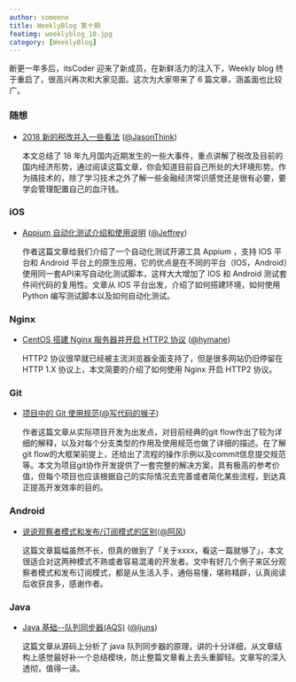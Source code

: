 ```yaml
---
author: someone
title: WeeklyBlog 第十期
featimg: weeklyblog_10.jpg
category: [WeeklyBlog]
---
```


断更一年多后，itsCoder 迎来了新成员，在新鲜活力的注入下，Weekly blog 终于重启了，很高兴再次和大家见面。这次为大家带来了 6 篇文章，涵盖面也比较广。

### 随想

- [2018 新的税改并入一些看法](https://www.hujiandong.com/tax_reform_2018.html) ([@JasonThink](https://github.com/jasonim))

  本文总结了 18 年九月国内近期发生的一些大事件，重点讲解了税改及目前的国内经济形势，通过阅读这篇文章，你会知道目前自己所处的大环境形势。作为搞技术的，除了学习技术之外了解一些金融经济常识感觉还是很有必要，要学会管理配置自己的血汗钱。

### iOS

- [Appium 自动化测试介绍和使用说明](https://hllgithub.github.io/2018/09/09/Appium%E8%87%AA%E5%8A%A8%E5%8C%96%E6%B5%8B%E8%AF%95%E4%BB%8B%E7%BB%8D%E5%92%8C%E4%BD%BF%E7%94%A8%E8%AF%B4%E6%98%8E/) ([@Jeffrey](https://github.com/hllGitHub))

  作者这篇文章给我们介绍了一个自动化测试开源工具 Appium ，支持 IOS 平台和 Android 平台上的原生应用，它的优点是在不同的平台（IOS，Android）使用同一套API来写自动化测试脚本，这样大大增加了 IOS 和 Android 测试套件间代码的复用性。文章从 IOS 平台出发，介绍了如何搭建环境，如何使用 Python 编写测试脚本以及如何自动化测试。

### Nginx

- [CentOS 搭建 Nginx 服务器并开启 HTTP2 协议](https://hymane.itscoder.com/use-http2-with-nginx/) ([@hymane](https://github.com/hymanme))

  HTTP2 协议很早就已经被主流浏览器全面支持了，但是很多网站仍旧停留在 HTTP 1.X 协议上，本文简要的介绍了如何使用 Nginx 开启 HTTP2 协议。

### Git

- [项目中的 Git 使用规范](https://jaeger.itscoder.com/dev/2018/09/12/using-git-in-project.html)([@写代码的猴子](https://jaeger.itscoder.com))

  作者这篇文章从实际项目开发为出发点，对目前经典的git flow作出了较为详细的解释，以及对每个分支类型的作用及使用规范也做了详细的描述。在了解git flow的大框架前提上，还给出了流程的操作示例以及commit信息提交规范等。本文为项目git协作开发提供了一套完整的解决方案，具有极高的参考价值，但每个项目也应该根据自己的实际情况去完善或者简化某些流程，到达真正提高开发效率的目的。

### Android

- [说说观察者模式和发布/订阅模式的区别](http://extremej.itscoder.com/different_between_observe_and_publish/)([@阿风](http://extremej.itscoder.com/))

  这篇文章篇幅虽然不长，但真的做到了「关于xxxx，看这一篇就够了」，本文很适合对这两种模式不熟或者容易混淆的开发者。文中有好几个例子来区分观察者模式和发布订阅模式，都是从生活入手，通俗易懂，堪称精辟，认真阅读后收获良多，感谢作者。

### Java

- [Java 基础--队列同步器(AQS)](https://ljuns.itscoder.com/2018/09/04/Java%20%E5%9F%BA%E7%A1%80--%E9%98%9F%E5%88%97%E5%90%8C%E6%AD%A5%E5%99%A8(AQS)/) ([@ljuns](https://ljuns.itscoder.com/))

  这篇文章从源码上分析了 java 队列同步器的原理，讲的十分详细，从文章结构上感觉最好补一个总结模块，防止整篇文章看上去头重脚轻。文章写的深入透彻，值得一读。
